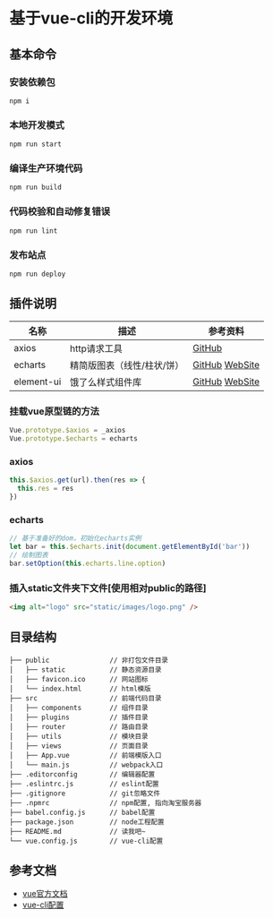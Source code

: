 # 基于vue-cli的开发环境

## 基本命令

### 安装依赖包
```
npm i
```

### 本地开发模式
```
npm run start
```

### 编译生产环境代码
```
npm run build
```

### 代码校验和自动修复错误
```
npm run lint
```

### 发布站点
```
npm run deploy
```


## 插件说明

| 名称 | 描述 | 参考资料 |
| --- | --- | --- |
| axios | http请求工具 | [GitHub](https://github.com/axios/axios) |
| echarts | 精简版图表（线性/柱状/饼） | [GitHub](https://github.com/apache/incubator-echarts) [WebSite](http://echarts.baidu.com/) |
| element-ui | 饿了么样式组件库 | [GitHub](https://github.com/ElemeFE/element) [WebSite](http://element-cn.eleme.io/#/zh-CN/component/installation) |

### 挂载vue原型链的方法

```js
Vue.prototype.$axios = _axios
Vue.prototype.$echarts = echarts
```

### axios

```js
this.$axios.get(url).then(res => {
  this.res = res
})
```

### echarts

```js
// 基于准备好的dom，初始化echarts实例
let bar = this.$echarts.init(document.getElementById('bar'))
// 绘制图表
bar.setOption(this.echarts.line.option)
```

### 插入static文件夹下文件[使用相对public的路径]

```html
<img alt="logo" src="static/images/logo.png" />
```

## 目录结构

```
├── public               // 非打包文件目录
│   ├── static           // 静态资源目录
│   ├── favicon.ico      // 网站图标
│   └── index.html       // html模版
├── src                  // 前端代码目录
│   ├── components       // 组件目录
│   ├── plugins          // 插件目录
│   ├── router           // 路由目录
│   ├── utils            // 模块目录
│   ├── views            // 页面目录
│   ├── App.vue          // 前端模版入口
│   └── main.js          // webpack入口
├── .editorconfig        // 编辑器配置
├── .eslintrc.js         // eslint配置
├── .gitignore           // git忽略文件
├── .npmrc               // npm配置, 指向淘宝服务器
├── babel.config.js      // babel配置
├── package.json         // node工程配置
├── README.md            // 读我吧~
└── vue.config.js        // vue-cli配置
```

## 参考文档

- [vue官方文档](https://cn.vuejs.org/v2/guide/)
- [vue-cli配置](https://cli.vuejs.org/config/)

